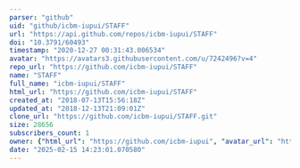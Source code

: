 ```yaml
---
parser: "github"
uid: "github/icbm-iupui/STAFF"
url: "https://api.github.com/repos/icbm-iupui/STAFF"
doi: "10.3791/60493"
timestamp: "2020-12-27 00:31:43.006534"
avatar: "https://avatars3.githubusercontent.com/u/7242496?v=4"
repo_url: "https://github.com/icbm-iupui/STAFF"
name: "STAFF"
full_name: "icbm-iupui/STAFF"
html_url: "https://github.com/icbm-iupui/STAFF"
created_at: "2018-07-13T15:56:18Z"
updated_at: "2018-12-13T21:09:01Z"
clone_url: "https://github.com/icbm-iupui/STAFF.git"
size: 28656
subscribers_count: 1
owner: {"html_url": "https://github.com/icbm-iupui", "avatar_url": "https://avatars3.githubusercontent.com/u/7242496?v=4", "login": "icbm-iupui", "type": "User"}
date: "2025-02-15 14:23:01.070580"
---
```

